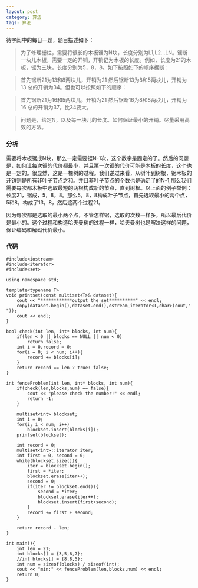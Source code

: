 ```yaml
---
layout: post
category: 算法 
tags: 算法
---
```


待字闺中的每日一题，题目描述如下：

> 为了修理栅栏，需要将很长的木板锯为N块，长度分别为L1,L2...LN。锯断一块儿木板，需要一定的开销，开销记为木板的长度。例如，长度为21的木板，锯为三块，长度分别为5，8，8。如下按照如下的顺序据断：

> 首先锯断21为13和8两块儿，开销为21
> 然后锯断13为8和5两块儿，开销为13 
> 总的开销为34。但也可以按照如下的顺序： 

> 首先锯断21为16和5两块儿，开销为21
> 然后锯断16为8和8两块儿，开销为16 
> 总的开销为37。比34要大。

> 问题是，给定N，以及每一块儿的长度。如何保证最小的开销。尽量采用高效的方法。 

### 分析

需要将木板锯成N块，那么一定需要锯N-1次，这个数字是固定的了。然后的问题是，如何让每次锯的代价都最小，并且第一次锯的代价可能是木板的长度，这个也是一定的。很显然，这是一棵树的过程。我们逆过来看，从树叶到树根，锯木板的开销则是所有非叶子节点之和。并且非叶子节点的个数也是确定了的N-1,那么我们需要每次都木板中选取最短的两根构成新的节点，直到树根。以上面的例子举例：长度21，锯成，5，8，8。那么5，8，8构成叶子节点，首先选取最小的两个点，5和8，构成了13，8，然后这两个过程21。

因为每次都是选取的最小两个点，不管怎样锯，选取的次数一样多，所以最后代价是最小的。这个过程和构造哈夫曼树的过程一样，哈夫曼树也是解决这样的问题，保证编码和解码代价最小。

### 代码


    #include<iostream>
    #include<iterator>
    #include<set>

    using namespace std;

    template<typename T>
    void printset(const multiset<T>& dataset){
        cout << "************output the set**********" << endl;
        copy(dataset.begin(),dataset.end(),ostream_iterator<T,char>(cout," "));
        cout << endl;
    }

    bool check(int len, int* blocks, int num){
        if(len < 0 || blocks == NULL || num < 0)
            return false;
        int i = 0,record = 0;
        for(i = 0; i < num; i++){
            record += blocks[i];
        }
        return record == len ? true: false;
    }

    int fenceProblem(int len, int* blocks, int num){
        if(check(len,blocks,num) == false){
            cout << "please check the number!" << endl;
            return -1;
        }

        multiset<int> blockset;
        int i = 0;
        for(i; i < num; i++)
            blockset.insert(blocks[i]);
        printset(blockset);

        int record = 0;
        multiset<int>::iterator iter;
        int first = 0, second = 0;
        while(blockset.size()){
            iter = blockset.begin();
            first = *iter; 
            blockset.erase(iter++);
            second = 0;
            if(iter != blockset.end()){
                second = *iter;
                blockset.erase(iter++);
                blockset.insert(first+second);
            }
            record += first + second;
        }

        return record - len;
    }

    int main(){
        int len = 21;
        int blocks[] = {3,5,6,7};
        //int blocks[] = {8,8,5};
        int num = sizeof(blocks) / sizeof(int); 
        cout << "min:" << fenceProblem(len,blocks,num) << endl;
        return 0;
    }

